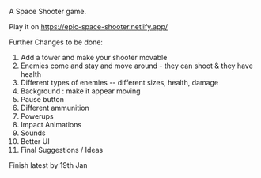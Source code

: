 A Space Shooter game.

Play it on https://epic-space-shooter.netlify.app/

Further Changes to be done:

1. Add a tower and make your shooter movable
2. Enemies come and stay and move around - they can shoot & they have health
3. Different types of enemies -- different sizes, health, damage
4. Background : make it appear moving
5. Pause button
6. Different ammunition
7. Powerups
8. Impact Animations
9. Sounds 
10. Better UI
11. Final Suggestions / Ideas

Finish latest by 19th Jan

